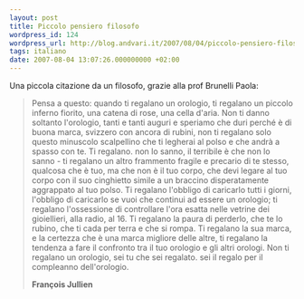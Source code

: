 ```yaml
---
layout: post
title: Piccolo pensiero filosofo
wordpress_id: 124
wordpress_url: http://blog.andvari.it/2007/08/04/piccolo-pensiero-filosofo/
tags: italiano
date: 2007-08-04 13:07:26.000000000 +02:00
---
```

Una piccola citazione da un filosofo, grazie alla prof Brunelli Paola:
<blockquote>Pensa a questo: quando ti regalano un orologio, ti regalano un piccolo inferno fiorito, una catena di rose, una cella d'aria. Non ti danno soltanto l'orologio, tanti e tanti auguri e speriamo che duri perché è di buona marca, svizzero con ancora di rubini, non ti regalano solo questo minuscolo scalpellino che ti legherai al polso e che andrà a spasso con te. Ti regalano. non lo sanno, il terribile è che non lo sanno - ti regalano un altro frammento fragile e precario di te stesso, qualcosa che è tuo, ma che non è il tuo corpo, che devi legare al tuo corpo con il suo cinghietto simile a un braccino disperatamente aggrappato al tuo polso. Ti regalano l'obbligo di caricarlo tutti i giorni, l'obbligo di caricarlo se vuoi che continui ad essere un orologio; ti regalano l'ossessione di controllare l'ora esatta nelle vetrine dei gioiellieri, alla radio, al 16. Ti regalano la paura di perderlo, che te lo rubino, che ti cada per terra e che si rompa. Ti regalano la sua marca, e la certezza che è una marca migliore delle altre, ti regalano la tendenza a fare il confronto tra il tuo orologio e gli altri orologi. Non ti regalano un orologio, sei tu che sei regalato. sei il regalo per il compleanno dell'orologio.

<strong>François Jullien</strong></blockquote>
